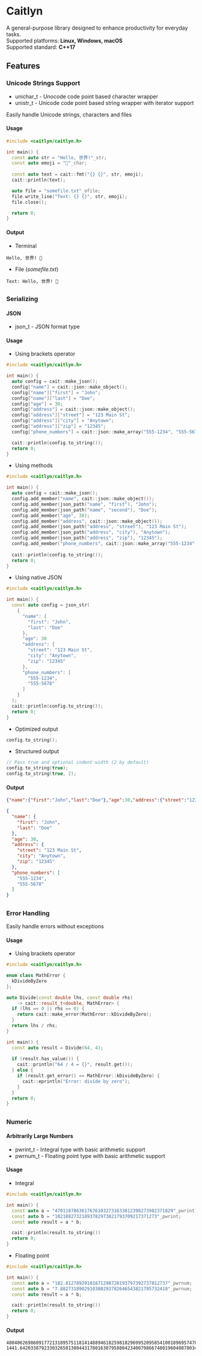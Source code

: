 # Caitlyn
A general-purpose library designed to enhance productivity for everyday tasks.\
Supported platforms: **Linux, Windows, macOS**\
Supported standard: **C++17**

## Features
### Unicode Strings Support
- unichar_t - Unocode code point based character wrapper
- unistr_t - Unicode code point based string wrapper with iterator support
  
Easily handle Unicode strings, characters and files
#### Usage
```c++
#include <caitlyn/caitlyn.h>

int main() {
  const auto str = "Hello, 世界!"_str;
  const auto emoji = "🙂"_char;
  
  const auto text = cait::fmt("{} {}", str, emoji);
  cait::println(text);

  auto file = "somefile.txt"_ofile;
  file.write_line("Text: {} {}", str, emoji);
  file.close();

  return 0;
}
```
#### Output
- Terminal
```text
Hello, 世界! 🙂
```
- File (_somefile.txt_)
```text
Text: Hello, 世界! 🙂
```

##

### Serializing
#### JSON
- json_t - JSON format type

#### Usage
- Using brackets operator
```c++
#include <caitlyn/caitlyn.h>

int main() {
  auto config = cait::make_json();
  config["name"] = cait::json::make_object();
  config["name"]["first"] = "John";
  config["name"]["last"] = "Doe";
  config["age"] = 30;
  config["address"] = cait::json::make_object();
  config["address"]["street"] = "123 Main St";
  config["address"]["city"] = "Anytown";
  config["address"]["zip"] = "12345";
  config["phone_numbers"] = cait::json::make_array("555-1234", "555-5678");

  cait::println(config.to_string());
  return 0;
}
```

- Using methods
```c++
#include <caitlyn/caitlyn.h>

int main() {
  auto config = cait::make_json();
  config.add_member("name", cait::json::make_object());
  config.add_member(json_path("name", "first"), "John");
  config.add_member(json_path("name", "second"), "Doe");
  config.add_member("age", 30);
  config.add_member("address", cait::json::make_object());
  config.add_member(json_path("address", "street"), "123 Main St");
  config.add_member(json_path("address", "city"), "Anytown");
  config.add_member(json_path("address", "zip"), "12345");
  config.add_member("phone_numbers", cait::json::make_array("555-1234", "555-5678"));
  
  cait::println(config.to_string());
  return 0;
}
```
- Using native JSON
```c++
#include <caitlyn/caitlyn.h>

int main() {
  const auto config = json_str(
    {
      "name": {
        "first": "John",
        "last": "Doe"
      },
      "age": 30
      "address": {
        "street": "123 Main St",
        "city": "Anytown",
        "zip": "12345"
      },
      "phone_numbers": [
        "555-1234",
        "555-5678"
      ]
    }
  );
  cait::println(config.to_string());
  return 0;
}
```
- Optimized output
```c++
config.to_string();
```
- Structured output
```c++
// Pass true and optional indent width (2 by default)
config.to_string(true);
config.to_string(true, 2);
```
#### Output
```json
{"name":{"first":"John","last":"Doe"},"age":30,"address":{"street":"123 Main St","city":"Anytown","zip":"12345"},"phone_numbers":["555-1234","555-5678"]}
```
```json
{
  "name": {
    "first": "John",
    "last": "Doe"
  },
  "age": 30,
  "address": {
    "street": "123 Main St",
    "city": "Anytown",
    "zip": "12345"
  },
  "phone_numbers": [
    "555-1234",
    "555-5678"
  ]
}
```
##

### Error Handling
Easily handle errors without exceptions

#### Usage
- Using brackets operator
```c++
#include <caitlyn/caitlyn.h>

enum class MathError {
  kDivideByZero
};

auto Divide(const double lhs, const double rhs)
    -> cait::result_t<double, MathError> {
  if (lhs == 0 || rhs == 0) {
    return cait::make_error(MathError::kDivideByZero);
  }
  return lhs / rhs;
}

int main() {
  const auto result = Divide(64, 4);
  
  if (result.has_value()) {
    cait::println("64 / 4 = {}", result.get());
  } else {
    if (result.get_error() == MathError::kDivideByZero) {
      cait::eprintln("Error: divide by zero");
    }
  }
  return 0;
}
```

##

### Numeric
#### Arbitrarily Large Numbers
- pwrint_t - Integral type with basic arithmetic support
- pwrnum_t - Floating point type with basic arithmetic support

#### Usage
- Integral
```c++
#include <caitlyn/caitlyn.h>

int main() {
  const auto a = "47011878636176761032731633812398273982371829"_pwrint;
  const auto b = "10218827321893782973821793709217371273"_pwrint;
  const auto result = a * b;

  cait::println(result.to_string())
  return 0;
}
```
- Floating point
```c++
#include <caitlyn/caitlyn.h>

int main() {
  const auto a = "182.81278920101871298728193797392737812737"_pwrnum;
  const auto b = "7.8827318902910380293782646543821795732418"_pwrnum;
  const auto result = a * b;

  cait::println(result.to_string())
  return 0;
}
```
#### Output
```text
480406269860917721318957511814148894618259818296995209585410018969574705029068317
1441.64203387923303265813084431780163079588042340079866748019604087803446244208066
```
